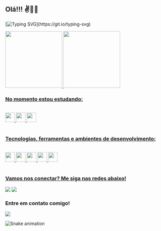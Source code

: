 ## Olá!!! ✌️🙋‍♀️


[![Typing SVG](https://readme-typing-svg.herokuapp.com/?color=b8136f&size=35&center=true&vCenter=true&width=1000&lines=Eu+sou+a+Jéssica+Oliveira...;Desenvolvedora+Front+End.;)](https://git.io/typing-svg)


<div>
  <a href="https://github.com/jessica-os">
    <img height="180em" src="https://github-readme-stats.vercel.app/api?username=jessica-os&show_icons=true&theme=tokyonight&include_all_commits=true&count_private=true"/>
  <img height="180em" src="https://github-readme-stats.vercel.app/api/top-langs/?username=jessica-os&layout=compact&langs_count=6&theme=tokyonight"/>
 
</div>
  
  ### No momento estou estudando:
<div style="display: inline_block"><br>
  <img src="https://img.shields.io/badge/HTML5-E34F26?style=for-the-badge&logo=html5&logoColor=white" height="30px">
  <img src="https://img.shields.io/badge/CSS3-1572B6?style=for-the-badge&logo=css3&logoColor=white" height="30px">
  <img src="https://img.shields.io/badge/JavaScript-F7DF1E?style=for-the-badge&logo=javascript&logoColor=black" height="30px">
</div>
 
 <br>

 ### Tecnologias, ferramentas e ambientes de desenvolvimento:
 
 <div style="display: inline_block"><br>
    <img height="30px" src="https://img.shields.io/badge/Visual%20Studio%20Code-0078d7.svg?style=for-the-badge&logo=visual-studio-code&logoColor=white" />
  <img src="https://img.shields.io/badge/Git-E34F26?style=for-the-badge&logo=git&logoColor=white" height="30px">
  <img height="30px" src="https://img.shields.io/badge/-figma-0D1117?style=for-the-badge&logo=figma&labelColor=0D1117" />
  <img height="30px" src="https://img.shields.io/badge/Notion-%23000000.svg?style=for-the-badge&logo=notion&logoColor=white" />
  <img height="30px" src="https://img.shields.io/badge/GitHub-100000?style=for-the-badge&logo=github&logoColor=white" />
</div>
<br>

### Vamos nos conectar? Me siga nas redes abaixo!
 
<div> 
  
  <a href="https://instagram.com/elisaaje" target="_blank"><img src="https://img.shields.io/badge/-Instagram-%23E4405F?style=for-the-badge&logo=instagram&logoColor=white" target="_blank"></a>
  <a href="https://www.linkedin.com/in/jessica-oliveira-844092265" target="_blank"><img src="https://img.shields.io/badge/-LinkedIn-%230077B5?style=for-the-badge&logo=linkedin&logoColor=white" target="_blank"></a> 
  
  ### Entre em contato comigo!
  <a href = "mailto:elisa0js@gmail.com"><img src="https://img.shields.io/badge/-Gmail-%23333?style=for-the-badge&logo=gmail&logoColor=white" target="_blank"></a>
 
  ![Snake animation](https://github.com/jessica-os/jessica-os/blob/output/github-contribution-grid-snake.svg)

</div>
